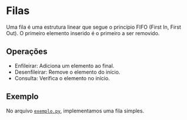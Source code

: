 # Filas
Uma fila é uma estrutura linear que segue o princípio FIFO (First In, First Out). O primeiro elemento inserido é o primeiro a ser removido.

## Operações
- Enfileirar: Adiciona um elemento ao final.
- Desenfileirar: Remove o elemento do início.
- Consulta: Verifica o elemento no início.

## Exemplo
No arquivo [`exemplo.py`](./exemplo.py), implementamos uma fila simples.
